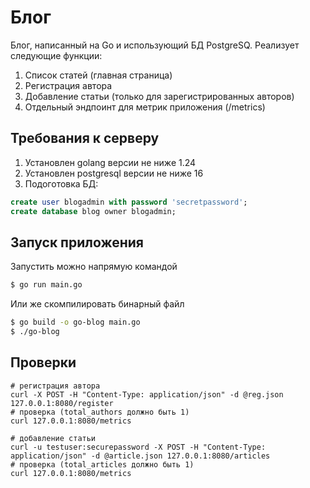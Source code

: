 # Блог 
Блог, написанный на Go и использующий БД PostgreSQ. Реализует следующие функции:
1. Список статей (главная страница)
2. Регистрация автора
3. Добавление статьи (только для зарегистрированных авторов)
4. Отдельный эндпоинт для метрик приложения (/metrics)

## Требования к серверу
1. Установлен golang версии не ниже 1.24
2. Установлен postgresql версии не ниже 16
3. Подоготовка БД:
```sql
create user blogadmin with password 'secretpassword';
create database blog owner blogadmin;
```

## Запуск приложения
Запустить можно напрямую командой 
```bash
$ go run main.go
```
Или же скомпилировать бинарный файл
```bash
$ go build -o go-blog main.go
$ ./go-blog
```

## Проверки
```
# регистрация автора
curl -X POST -H "Content-Type: application/json" -d @reg.json 127.0.0.1:8080/register
# проверка (total_authors должно быть 1)
curl 127.0.0.1:8080/metrics

# добавление статьи
curl -u testuser:securepassword -X POST -H "Content-Type: application/json" -d @article.json 127.0.0.1:8080/articles
# проверка (total_articles должно быть 1)
curl 127.0.0.1:8080/metrics 
```
